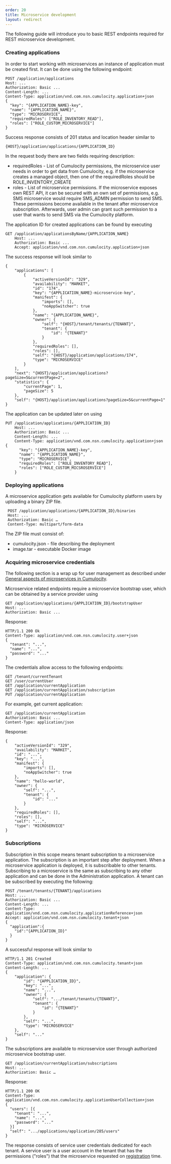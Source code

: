 ```yaml
---
order: 20
title: Microservice development
layout: redirect
---
```


The following guide will introduce you to basic REST endpoints required for REST microservice development. 

### <a name="creating-application"></a> Creating applications

In order to start working with microservices an instance of application must be created first. It can be done using the following endpoint:

    POST /application/applications
    Host: ...
    Authorization: Basic ...
    Content-Length: ...
    Content-Type: application/vnd.com.nsn.cumulocity.application+json
    {
      "key": "{APPLICATION_NAME}-key",
      "name": "{APPLICATION_NAME}",
      "type": "MICROSERVICE",
      "requiredRoles": ["ROLE_INVENTORY_READ"],
      "roles": ["ROLE_CUSTOM_MICROSERVICE"]
    }

Success response consists of 201 status and location header similar to

    {HOST}/application/applications/{APPLICATION_ID}
    
In the request body there are two fields requiring description:

* requiredRoles - List of Cumulocity permissions, the microservice user needs in order to get data from Cumulocity, e.g. if the microservice creates a managed object, then one of the requiredRoles should be ROLE_INVENTORY_CREATE
* roles - List of microservice permissions. If the microservice exposes own REST API, it can be secured with an own set of permissions, e.g. SMS microservice would require SMS_ADMIN permission to send SMS. These permissions become available in the tenant after microservice subscription. Afterwards, user admin can grant such permission to a user that wants to send SMS via the Cumulocity platform.
    
The application ID for created applications can be found by executing
    
    GET /application/applicationsByName/{APPLICATION_NAME}
        Host: ...
        Authorization: Basic ...
        Accept: application/vnd.com.nsn.cumulocity.application+json
    
The success response will look similar to

    {
        "applications": [
            {
                "activeVersionId": "329",
                "availability": "MARKET",
                "id": "174",
                "key": "{APPLICATION_NAME}-microservice-key",
                "manifest": {
                    "imports": [],
                    "noAppSwitcher": true
                },
                "name": "{APPLICATION_NAME}",
                "owner": {
                    "self": "{HOST}/tenant/tenants/{TENANT}",
                    "tenant": {
                        "id": "{TENANT}"
                    }
                },
                "requiredRoles": [],
                "roles": [],
                "self": "{HOST}/application/applications/174",
                "type": "MICROSERVICE"
            }
        ],
        "next": "{HOST}/application/applications?pageSize=5&currentPage=2",
        "statistics": {
            "currentPage": 1,
            "pageSize": 5
        },
        "self": "{HOST}/application/applications?pageSize=5&currentPage=1"
    }

The application can be updated later on using

    PUT /application/applications/{APPLICATION_ID}
        Host: ...
        Authorization: Basic ...
        Content-Length: ...
        Content-Type: application/vnd.com.nsn.cumulocity.application+json
    {
          "key": "{APPLICATION_NAME}-key",
          "name": "{APPLICATION_NAME}",
          "type": "MICROSERVICE",
          "requiredRoles": ["ROLE_INVENTORY_READ"],
          "roles": ["ROLE_CUSTOM_MICSROSERVICE"]
        }


### Deploying applications

A microservice application gets available for Cumulocity platform users by uploading a binary ZIP file. 
     
     POST /application/applications/{APPLICATION_ID}/binaries
     Host: ...
     Authorization: Basic …
     Content-Type: multipart/form-data
     
The ZIP file must consist of:

* cumulocity.json - file describing the deployment
* image.tar - executable Docker image 


### <a name="acquiring-microservice-credentials"></a>Acquiring microservice credentials

The following section is a wrap up for user management as described under [General aspects of microservices in Cumulocity](/guides/microservice-sdk/concept).

Microservice related endpoints require a microservice bootstrap user, which can be obtained by a service provider using

    GET /application/applications/{APPLICATION_ID}/bootstrapUser
    Host: ...
    Authorization: Basic ...
    
Response:

    HTTP/1.1 200 Ok
    Content-Type: application/vnd.com.nsn.cumulocity.user+json
    {
      "tenant": "...",
      "name": "...",
      "password": "..."
    }
    
The credentials allow access to the following endpoints:

    GET /tenant/currentTenant
    GET /user/currentUser
    GET /application/currentApplication
    GET /application/currentApplication/subscription
    PUT /application/currentApplication
        
For example, get current application:

    GET /application/currentApplication
    Authorization: Basic ...
    Content-Type: application/json
    
Response:
    
    {
        "activeVersionId": "329",
        "availability": "MARKET",
        "id": "...",
        "key": "...",
        "manifest": {
            "imports": [],
            "noAppSwitcher": true
        },
        "name": "hello-world",
        "owner": {
            "self": "...",
            "tenant": {
                "id": "..."
            }
        },
        "requiredRoles": [],
        "roles": [],
        "self": "...",
        "type": "MICROSERVICE"
    }
    
    
### Subscriptions

Subscription in this scope means tenant subscription to a microservice application. The subscription is an important step after deployment. 
When a microservice application is deployed, it is subscribable to other tenants. Subscribing to a microservice is the same as subscribing to any other application and can be done in the Administration application. A tenant can be subscribed by executing the following:

    POST /tenant/tenants/{TENANT}/applications
    Host: ...
    Authorization: Basic ...
    Content-Length: ...
    Content-Type: application/vnd.com.nsn.cumulocity.applicationReference+json
    Accept: application/vnd.com.nsn.cumulocity.tenant+json
    {
      "application":{
        "id":"{APPLICATION_ID}"
      }
    }

A successful response will look similar to

    HTTP/1.1 201 Created
    Content-Type: application/vnd.com.nsn.cumulocity.tenant+json
    Content-Length: ...
    {
        "application": {
            "id": "{APPLICATION_ID}",
            "key": "...",
            "name": "...",
            "owner": {
                "self": ".../tenant/tenants/{TENANT}",
                "tenant": {
                    "id": "{TENANT}"
                }
            },
            "self": "...",
            "type": "MICROSERVICE"
        },
        "self": "..."
    }

The subscriptions are available to microservice user through authorized microservice bootstrap user. 

    GET /application/currentApplication/subscriptions
    Host: ...
    Authorization: Basic …

Response:

    HTTP/1.1 200 OK
    Content-Type: application/vnd.com.nsn.cumulocity.applicationUserCollection+json
    {
      "users": [{
        "tenant": "...",
        "name": "...",
        "password": "..."
      }]
      "self": ".../applications/application/285/users"
    }

The response consists of service user credentials dedicated for each tenant. A service user is a user account in the tenant that has the permissions ("roles") that the microservice requested on [registration](#creating-application) time. 

